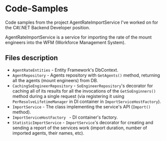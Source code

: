 # Code-Samples

Code samples from the project AgentRateImportService I've worked on for the C#/.NET Backend Developer position.

AgentRateImportService is a service for importing the rate of the mount engineers into the WFM (Workforce Management System).

## Files description

- `AgentRateEntities` - Entity Framework's DbContext.
- `AgentRepository` - Agents repository with `GetAgents()` method, returning all the agents (mount engineers) from DB.
- `CachingSoEngineerRepository` - `SoEngineerRepository`'s decorator for caching all of its results for all the invocations of the `GetSoEnginners()` method during a single request (via registering it using `PerResolveLifetimeManager` in DI container in `ImportServiceHostFactory`).
- `ImportService` - The class implementing the service's API (`Import()` method).
- `ImportServiceHostFactory ` - DI container's factory.
- `StatisticImportService` - `ImportService`'s decorator for creating and sending a report of the services work (import duration, number of imported agents, their names, etc).
